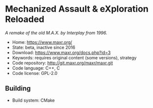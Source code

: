 # Mechanized Assault & eXploration Reloaded 

_A remake of the old M.A.X. by Interplay from 1996._

- Home: https://www.maxr.org/
- State: beta, inactive since 2016
- Download: https://www.maxr.org/docs.php?id=3
- Keywords: requires original content (some versions), strategy
- Code repository: http://git.maxr.org/maxr/maxr.git
- Code language: C++, C
- Code license: GPL-2.0

## Building

- Build system: CMake
